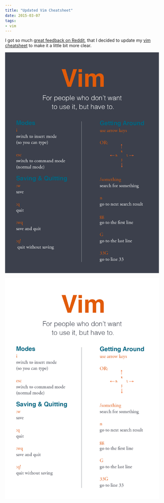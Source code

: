 ```yaml
---
title: "Updated Vim Cheatsheet"
date: 2015-03-07
tags:
- vim
---
```


I got so much [great feedback on Reddit](http://www.reddit.com/r/vim/comments/2traaq/vim_cheatsheet_for_people_who_dont_like_vim_but/), that I decided to update my [vim cheatsheet](/2015-01-26-vim-cheatsheet/) to make it a little bit more clear.

![Vim Cheatsheet](./vim-cheatsheet.jpg)

![White Vim Cheatsheet](./vim-cheatsheet-white.jpg)

